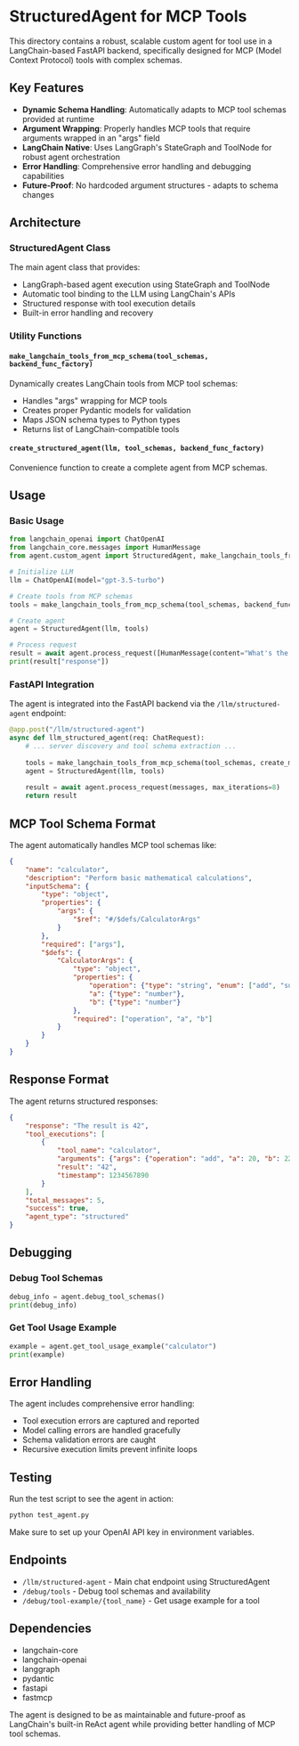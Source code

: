 # StructuredAgent for MCP Tools

This directory contains a robust, scalable custom agent for tool use in a LangChain-based FastAPI backend, specifically designed for MCP (Model Context Protocol) tools with complex schemas.

## Key Features

- **Dynamic Schema Handling**: Automatically adapts to MCP tool schemas provided at runtime
- **Argument Wrapping**: Properly handles MCP tools that require arguments wrapped in an "args" field
- **LangChain Native**: Uses LangGraph's StateGraph and ToolNode for robust agent orchestration
- **Error Handling**: Comprehensive error handling and debugging capabilities
- **Future-Proof**: No hardcoded argument structures - adapts to schema changes

## Architecture

### StructuredAgent Class

The main agent class that provides:
- LangGraph-based agent execution using StateGraph and ToolNode
- Automatic tool binding to the LLM using LangChain's APIs
- Structured response with tool execution details
- Built-in error handling and recovery

### Utility Functions

#### `make_langchain_tools_from_mcp_schema(tool_schemas, backend_func_factory)`

Dynamically creates LangChain tools from MCP tool schemas:
- Handles "args" wrapping for MCP tools
- Creates proper Pydantic models for validation
- Maps JSON schema types to Python types
- Returns list of LangChain-compatible tools

#### `create_structured_agent(llm, tool_schemas, backend_func_factory)`

Convenience function to create a complete agent from MCP schemas.

## Usage

### Basic Usage

```python
from langchain_openai import ChatOpenAI
from langchain_core.messages import HumanMessage
from agent.custom_agent import StructuredAgent, make_langchain_tools_from_mcp_schema

# Initialize LLM
llm = ChatOpenAI(model="gpt-3.5-turbo")

# Create tools from MCP schemas
tools = make_langchain_tools_from_mcp_schema(tool_schemas, backend_func_factory)

# Create agent
agent = StructuredAgent(llm, tools)

# Process request
result = await agent.process_request([HumanMessage(content="What's the weather?")])
print(result["response"])
```

### FastAPI Integration

The agent is integrated into the FastAPI backend via the `/llm/structured-agent` endpoint:

```python
@app.post("/llm/structured-agent")
async def llm_structured_agent(req: ChatRequest):
    # ... server discovery and tool schema extraction ...
    
    tools = make_langchain_tools_from_mcp_schema(tool_schemas, create_mcp_backend_func)
    agent = StructuredAgent(llm, tools)
    
    result = await agent.process_request(messages, max_iterations=8)
    return result
```

## MCP Tool Schema Format

The agent automatically handles MCP tool schemas like:

```json
{
    "name": "calculator",
    "description": "Perform basic mathematical calculations",
    "inputSchema": {
        "type": "object",
        "properties": {
            "args": {
                "$ref": "#/$defs/CalculatorArgs"
            }
        },
        "required": ["args"],
        "$defs": {
            "CalculatorArgs": {
                "type": "object",
                "properties": {
                    "operation": {"type": "string", "enum": ["add", "subtract"]},
                    "a": {"type": "number"},
                    "b": {"type": "number"}
                },
                "required": ["operation", "a", "b"]
            }
        }
    }
}
```

## Response Format

The agent returns structured responses:

```json
{
    "response": "The result is 42",
    "tool_executions": [
        {
            "tool_name": "calculator",
            "arguments": {"args": {"operation": "add", "a": 20, "b": 22}},
            "result": "42",
            "timestamp": 1234567890
        }
    ],
    "total_messages": 5,
    "success": true,
    "agent_type": "structured"
}
```

## Debugging

### Debug Tool Schemas

```python
debug_info = agent.debug_tool_schemas()
print(debug_info)
```

### Get Tool Usage Example

```python
example = agent.get_tool_usage_example("calculator")
print(example)
```

## Error Handling

The agent includes comprehensive error handling:
- Tool execution errors are captured and reported
- Model calling errors are handled gracefully  
- Schema validation errors are caught
- Recursive execution limits prevent infinite loops

## Testing

Run the test script to see the agent in action:

```bash
python test_agent.py
```

Make sure to set up your OpenAI API key in environment variables.

## Endpoints

- `/llm/structured-agent` - Main chat endpoint using StructuredAgent
- `/debug/tools` - Debug tool schemas and availability
- `/debug/tool-example/{tool_name}` - Get usage example for a tool

## Dependencies

- langchain-core
- langchain-openai  
- langgraph
- pydantic
- fastapi
- fastmcp

The agent is designed to be as maintainable and future-proof as LangChain's built-in ReAct agent while providing better handling of MCP tool schemas.
